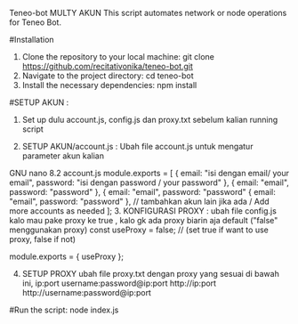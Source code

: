 Teneo-bot MULTY AKUN
This script automates network or node operations for Teneo Bot.

#Installation
1. Clone the repository to your local machine:
 git clone https://github.com/recitativonika/teneo-bot.git
2. Navigate to the project directory:
 cd teneo-bot
3. Install the necessary dependencies:
 npm install

#SETUP AKUN :
1. Set up dulu account.js, config.js dan proxy.txt sebelum kalian running script

2. SETUP AKUN/account.js :
   Ubah file account.js untuk mengatur parameter akun kalian
   
GNU nano 8.2                  account.js
module.exports = [
  {
    email: "isi dengan email/ your email",
    password: "isi dengan password / your password"
  },
  {
    email: "email",
    password: "password"
  },
{
    email: "email",
    password: "password"
  {
    email: "email",
    password: "password"
  },
  // tambahkan  akun lain jika ada / Add more accounts as needed
];
3. KONFIGURASI PROXY : 
 ubah file config.js kalo mau pake proxy ke true , kalo gk ada proxy biarin aja default   ("false" menggunakan proxy)
const useProxy = false; // (set true if want to use proxy, false if not)

module.exports = {
  useProxy
};

4. SETUP PROXY 
ubah file proxy.txt dengan proxy yang sesuai di bawah ini,
ip:port
username:password@ip:port
http://ip:port
http://username:password@ip:port

#Run the script:
node index.js
